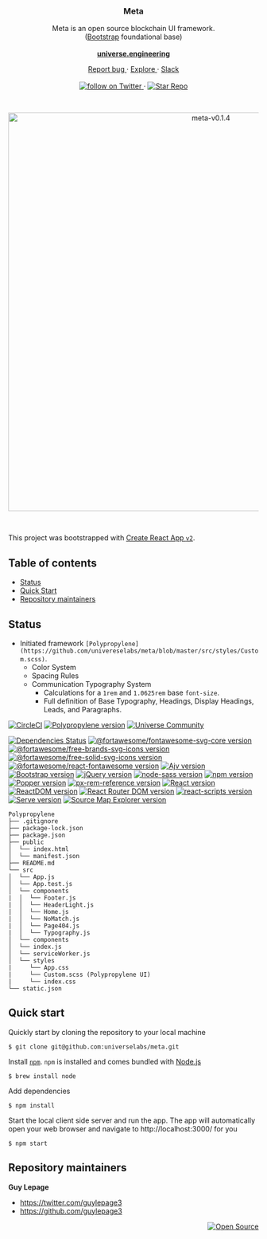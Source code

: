 <div align="center">

  <h3>Meta</h3>

  <p>
    Meta is an open source blockchain UI framework.
    <br />
    (<a href="http://getbootstrap.com/">Bootstrap</a> foundational base)
    <br/>
    <br/>
    <a href="https://universe.engineering">
      <strong>universe.engineering</strong>
    </a>
  </p>
  <p>
    <a href="https://github.com/universelabs/meta/issues/new">
      Report bug
    </a>
    &middot;
    <a href="https://github.com/universelabs/">
      Explore
    </a>
    &middot;
    <a href="https://join.slack.com/t/universelabs/shared_invite/enQtNDQ0MjY3NDI5MTkwLTIzMWQ4M2U3MGQ3ZDY5MzM5MGQ5ZDM1MDZjNTgwNGI5NDdiNDY4ZDQyNWI2NjEzZmU3NzVmOTYwYzEzYzc1ZDE">
      Slack
    </a>
    <br/>
    <br/>
    <a href="https://twitter.com/intent/follow?screen_name=universelabs">
      <img src="https://img.shields.io/twitter/url/https/twitter.com/universelabs.svg?style=social&label=Follow%20%40universelabs&logo=twitter" alt="follow on Twitter" />
    </a>
    &middot;
    <a href="https://github.com/universelabs/meta/stargazers">
      <img src="https://img.shields.io/github/stars/universelabs/meta.svg?style=social&label=Star&maxAge=2592000" alt="Star Repo" />
    </a>
  </p>
</div>
<br/>
<p align="center">
  <a href="https://universe.engineering">
    <img width="800" alt="meta-v0.1.4" src="https://user-images.githubusercontent.com/1711854/48504496-f575e600-e812-11e8-92e0-3ab3552bd37b.png">
  </a>
</p>

<br/>

This project was bootstrapped with [Create React App `v2`](https://github.com/facebookincubator/create-react-app).


## Table of contents

- [Status](#status)
- [Quick Start](#quick-start)
- [Repository maintainers](#repository-maintainers)

## Status
- Initiated framework `[Polypropylene](https://github.com/univereselabs/meta/blob/master/src/styles/Custom.scss)`.
  - Color System
  - Spacing Rules
  - Communication Typography System
    - Calculations for a `1rem` and `1.0625rem` base `font-size`.
    - Full definition of Base Typography, Headings, Display Headings, Leads, 
      and Paragraphs.

[![CircleCI](https://circleci.com/gh/universelabs/meta.svg?style=svg&circle-token=c8c59e2e9bf86e8aa656500fd86bbdac6f60f481)](https://circleci.com/gh/universelabs/meta)
[![Polypropylene version](https://img.shields.io/badge/dynamic/json.svg?label=Polypropylene&url=https%3A%2F%2Fraw.githubusercontent.com%2Funiverselabs%2Fmeta%2Fmaster%2Fpackage.json&query=%24.version&colorA=%23212121&colorB=%2300BB00)](https://github.com/universelabs/meta)
[![Universe Community](https://img.shields.io/badge/Universe_Community-Join_the_Slack!-purple.svg?colorA=212121&colorB=3f46ad)](https://join.slack.com/t/universelabs/shared_invite/enQtNDQ0MjY3NDI5MTkwLTIzMWQ4M2U3MGQ3ZDY5MzM5MGQ5ZDM1MDZjNTgwNGI5NDdiNDY4ZDQyNWI2NjEzZmU3NzVmOTYwYzEzYzc1ZDE)

[![Dependencies Status](https://david-dm.org/universelabs/meta.svg)](https://david-dm.org/universelabs/meta)
[![@fortawesome/fontawesome-svg-core version](https://img.shields.io/badge/dynamic/json.svg?label=@fortawesome/fontawesome-svg-core&url=https%3A%2F%2Fraw.githubusercontent.com%2Funiverselabs%2Fmeta%2Fmaster%2Fpackage.json&query=%24.dependencies%5B%22@fortawesome/fontawesome-svg-core%22%5D&colorA=%23212121&colorB=%23007BFF)](https://www.npmjs.com/package/@fortawesome/fontawesome-svg-core)
[![@fortawesome/free-brands-svg-icons version](https://img.shields.io/badge/dynamic/json.svg?label=@fortawesome/free-brands-svg-icons&url=https%3A%2F%2Fraw.githubusercontent.com%2Funiverselabs%2Fmeta%2Fmaster%2Fpackage.json&query=%24.dependencies%5B%22@fortawesome/free-brands-svg-icons%22%5D&colorA=%23212121&colorB=%23007BFF)](https://www.npmjs.com/package/@fortawesome/free-brands-svg-icons)
[![@fortawesome/free-solid-svg-icons version](https://img.shields.io/badge/dynamic/json.svg?label=@fortawesome/free-solid-svg-icons&url=https%3A%2F%2Fraw.githubusercontent.com%2Funiverselabs%2Fmeta%2Fmaster%2Fpackage.json&query=%24.dependencies%5B%22@fortawesome/free-solid-svg-icons%22%5D&colorA=%23212121&colorB=%23007BFF)](https://www.npmjs.com/package/@fortawesome/free-solid-svg-icons)
[![@fortawesome/react-fontawesome version](https://img.shields.io/badge/dynamic/json.svg?label=@fortawesome/react-fontawesome&url=https%3A%2F%2Fraw.githubusercontent.com%2Funiverselabs%2Fmeta%2Fmaster%2Fpackage.json&query=%24.dependencies%5B%22@fortawesome/react-fontawesome%22%5D&colorA=%23212121&colorB=%23007BFF)](https://www.npmjs.com/package/@fortawesome/react-fontawesome)
[![Ajv version](https://img.shields.io/badge/dynamic/json.svg?label=Ajv&url=https%3A%2F%2Fraw.githubusercontent.com%2Funiverselabs%2Fmeta%2Fmaster%2Fpackage.json&query=%24.dependencies%5B%22ajv%22%5D&colorA=%23212121&colorB=%23007BFF)](https://www.npmjs.com/package/ajv)
[![Bootstrap version](https://img.shields.io/badge/dynamic/json.svg?label=Bootstrap&url=https%3A%2F%2Fraw.githubusercontent.com%2Funiverselabs%2Fmeta%2Fmaster%2Fpackage.json&query=%24.dependencies%5B%22bootstrap%22%5D&colorA=%23212121&colorB=%23007BFF)](https://www.npmjs.com/package/bootstrap)
[![jQuery version](https://img.shields.io/badge/dynamic/json.svg?label=jQuery&url=https%3A%2F%2Fraw.githubusercontent.com%2Funiverselabs%2Fmeta%2Fmaster%2Fpackage.json&query=%24.dependencies%5B%22jquery%22%5D&colorA=%23212121&colorB=%23007BFF)](https://www.npmjs.com/package/jquery)
[![node-sass version](https://img.shields.io/badge/dynamic/json.svg?label=node-sass&url=https%3A%2F%2Fraw.githubusercontent.com%2Funiverselabs%2Fmeta%2Fmaster%2Fpackage.json&query=%24.dependencies%5B%22node-sass%22%5D&colorA=%23212121&colorB=%23007BFF)](https://www.npmjs.com/package/node-sass)
[![npm version](https://img.shields.io/npm/v/npm.svg?colorA=%23212121&colorB=%23007BFF)](https://www.npmjs.com/package/npm)
[![Popper version](https://img.shields.io/badge/dynamic/json.svg?label=Popper&url=https%3A%2F%2Fraw.githubusercontent.com%2Funiverselabs%2Fmeta%2Fmaster%2Fpackage.json&query=%24.dependencies%5B%22popper.js%22%5D&colorA=%23212121&colorB=%23007BFF)](https://www.npmjs.com/package/popper.js)
[![px-rem-reference version](https://img.shields.io/badge/dynamic/json.svg?label=px-rem-reference&url=https%3A%2F%2Fraw.githubusercontent.com%2Funiverselabs%2Fmeta%2Fmaster%2Fpackage.json&query=%24.devDependencies%5B%22px-rem-reference%22%5D&colorA=%23212121&colorB=%23007BFF)](https://www.npmjs.com/package/px-rem-reference)
[![React version](https://img.shields.io/badge/dynamic/json.svg?label=React&url=https%3A%2F%2Fraw.githubusercontent.com%2Funiverselabs%2Fmeta%2Fmaster%2Fpackage.json&query=%24.dependencies%5B%22react%22%5D&colorA=%23212121&colorB=%23007BFF)](https://www.npmjs.com/package/react)
[![ReactDOM version](https://img.shields.io/badge/dynamic/json.svg?label=ReactDOM&url=https%3A%2F%2Fraw.githubusercontent.com%2Funiverselabs%2Fmeta%2Fmaster%2Fpackage.json&query=%24.dependencies%5B%22react-dom%22%5D&colorA=%23212121&colorB=%23007BFF)](https://www.npmjs.com/package/react-dom)
[![React Router DOM version](https://img.shields.io/badge/dynamic/json.svg?label=React+Router+DOM&url=https%3A%2F%2Fraw.githubusercontent.com%2Funiverselabs%2Fmeta%2Fmaster%2Fpackage.json&query=%24.dependencies%5B%22react-router-dom%22%5D&colorA=%23212121&colorB=%23007BFF)](https://www.npmjs.com/package/react-router-dom)
[![react-scripts version](https://img.shields.io/badge/dynamic/json.svg?label=react-scripts+%28Create+React+App%29&url=https%3A%2F%2Fraw.githubusercontent.com%2Funiverselabs%2Fmeta%2Fmaster%2Fpackage.json&query=%24.dependencies%5B%22react-scripts%22%5D&colorA=%23212121&colorB=%23007BFF)](https://www.npmjs.com/package/react-scripts)
[![Serve version](https://img.shields.io/badge/dynamic/json.svg?label=Serve&url=https%3A%2F%2Fraw.githubusercontent.com%2Funiverselabs%2Fmeta%2Fmaster%2Fpackage.json&query=%24.dependencies%5B%22serve%22%5D&colorA=%23212121&colorB=%23007BFF)](https://www.npmjs.com/package/serve)
[![Source Map Explorer version](https://img.shields.io/badge/dynamic/json.svg?label=Source+Map+Explorer&url=https%3A%2F%2Fraw.githubusercontent.com%2Funiverselabs%2Fmeta%2Fmaster%2Fpackage.json&query=%24.dependencies%5B%22source-map-explorer%22%5D&colorA=%23212121&colorB=%23007BFF)](https://www.npmjs.com/package/source-map-explorer)


```
Polypropylene
├── .gitignore
├── package-lock.json
├── package.json
├── public
│  └── index.html
│  └── manifest.json
├── README.md
└── src
│  └── App.js
│  └── App.test.js
│  └── components
|  │  └── Footer.js
|  │  └── HeaderLight.js
|  │  └── Home.js
|  │  └── NoMatch.js
|  │  └── Page404.js
|  │  └── Typography.js
│  └── components
│  └── index.js
│  └── serviceWorker.js
│  └── styles
|     └── App.css
|     └── Custom.scss (Polypropylene UI)
|     └── index.css
└── static.json
```


## Quick start

Quickly start by cloning the repository to your local machine

```
$ git clone git@github.com:universelabs/meta.git
```

Install [`npm`](https://www.npmjs.com/get-npm). `npm` is installed and comes bundled with [Node.js](https://nodejs.org/en/download/package-manager/)

```
$ brew install node
```

Add dependencies

```
$ npm install
```

Start the local client side server and run the app. The app will automatically open your web browser and navigate to http://localhost:3000/ for you

```
$ npm start
```


## Repository maintainers

**Guy Lepage**
- <https://twitter.com/guylepage3>
- <https://github.com/guylepage3>

<div align="right">
  <a href="https://opensource.guide/how-to-contribute/#why-contribute-to-open-source">
    <img src="https://badges.frapsoft.com/os/v3/open-source.png?v=103)](https://github.com/ellerbrock/open-source-badges/" alt="Open Source">
  </a>
</div>